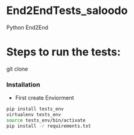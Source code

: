 # End2EndTests_saloodo
Python End2End 

# Steps to run the tests:

git clone 

### Installation
- First create Enviorment 
```sh
pip install tests_env
virtualenv tests_env
source tests_env/bin/activate
pip install -r requirements.txt
```

